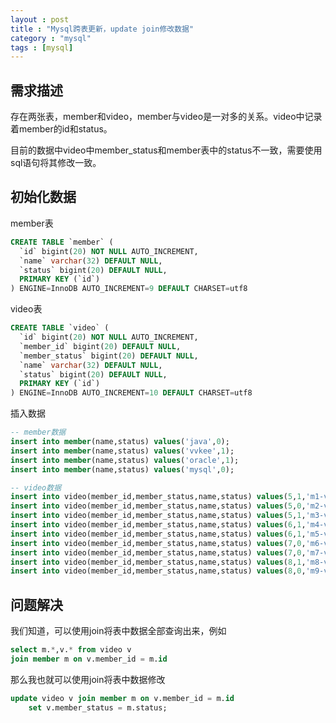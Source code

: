 ```yaml
---
layout : post
title : "Mysql跨表更新，update join修改数据"
category : "mysql"
tags : [mysql]
---
```


## 需求描述

存在两张表，member和video，member与video是一对多的关系。video中记录着member的id和status。

目前的数据中video中member_status和member表中的status不一致，需要使用sql语句将其修改一致。

## 初始化数据

member表

```sql
CREATE TABLE `member` (
  `id` bigint(20) NOT NULL AUTO_INCREMENT,
  `name` varchar(32) DEFAULT NULL,
  `status` bigint(20) DEFAULT NULL,
  PRIMARY KEY (`id`)
) ENGINE=InnoDB AUTO_INCREMENT=9 DEFAULT CHARSET=utf8
```

video表

```sql
CREATE TABLE `video` (
  `id` bigint(20) NOT NULL AUTO_INCREMENT,
  `member_id` bigint(20) DEFAULT NULL,
  `member_status` bigint(20) DEFAULT NULL,
  `name` varchar(32) DEFAULT NULL,
  `status` bigint(20) DEFAULT NULL,
  PRIMARY KEY (`id`)
) ENGINE=InnoDB AUTO_INCREMENT=10 DEFAULT CHARSET=utf8
```

插入数据

```sql
-- member数据
insert into member(name,status) values('java',0);
insert into member(name,status) values('vvkee',1);
insert into member(name,status) values('oracle',1);
insert into member(name,status) values('mysql',0);

-- video数据
insert into video(member_id,member_status,name,status) values(5,1,'m1-video1',1);
insert into video(member_id,member_status,name,status) values(5,0,'m2-video2',0);
insert into video(member_id,member_status,name,status) values(5,1,'m3-video3',1);
insert into video(member_id,member_status,name,status) values(6,1,'m4-video4',0);
insert into video(member_id,member_status,name,status) values(6,1,'m5-video5',1);
insert into video(member_id,member_status,name,status) values(7,0,'m6-video6',1);
insert into video(member_id,member_status,name,status) values(7,0,'m7-video7',0);
insert into video(member_id,member_status,name,status) values(8,1,'m8-video8',1);
insert into video(member_id,member_status,name,status) values(8,0,'m9-video9',1);
```

## 问题解决

我们知道，可以使用join将表中数据全部查询出来，例如

```sql
select m.*,v.* from video v
join member m on v.member_id = m.id
```

那么我也就可以使用join将表中数据修改

```sql
update video v join member m on v.member_id = m.id
	set v.member_status = m.status;
```
